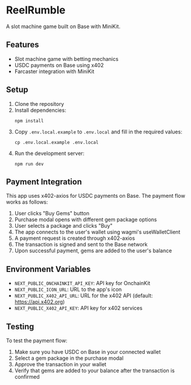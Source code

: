 # ReelRumble

A slot machine game built on Base with MiniKit.

## Features

- Slot machine game with betting mechanics
- USDC payments on Base using x402
- Farcaster integration with MiniKit

## Setup

1. Clone the repository
2. Install dependencies:
   ```
   npm install
   ```
3. Copy `.env.local.example` to `.env.local` and fill in the required values:
   ```
   cp .env.local.example .env.local
   ```
4. Run the development server:
   ```
   npm run dev
   ```

## Payment Integration

This app uses x402-axios for USDC payments on Base. The payment flow works as follows:

1. User clicks "Buy Gems" button
2. Purchase modal opens with different gem package options
3. User selects a package and clicks "Buy"
4. The app connects to the user's wallet using wagmi's useWalletClient
5. A payment request is created through x402-axios
6. The transaction is signed and sent to the Base network
7. Upon successful payment, gems are added to the user's balance

## Environment Variables

- `NEXT_PUBLIC_ONCHAINKIT_API_KEY`: API key for OnchainKit
- `NEXT_PUBLIC_ICON_URL`: URL to the app's icon
- `NEXT_PUBLIC_X402_API_URL`: URL for the x402 API (default: https://api.x402.org)
- `NEXT_PUBLIC_X402_API_KEY`: API key for x402 services

## Testing

To test the payment flow:

1. Make sure you have USDC on Base in your connected wallet
2. Select a gem package in the purchase modal
3. Approve the transaction in your wallet
4. Verify that gems are added to your balance after the transaction is confirmed

